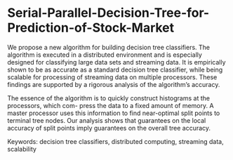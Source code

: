 # Serial-Parallel-Decision-Tree-for-Prediction-of-Stock-Market
We propose a new algorithm for building decision tree classifiers. The algorithm is executed in
a distributed environment and is especially designed for classifying large data sets and streaming
data. It is empirically shown to be as accurate as a standard decision tree classifier, while being
scalable for processing of streaming data on multiple processors. These findings are supported by
a rigorous analysis of the algorithm’s accuracy.

The essence of the algorithm is to quickly construct histograms at the processors, which com-
press the data to a fixed amount of memory. A master processor uses this information to find
near-optimal split points to terminal tree nodes. Our analysis shows that guarantees on the local
accuracy of split points imply guarantees on the overall tree accuracy.

Keywords: decision tree classifiers, distributed computing, streaming data, scalability
